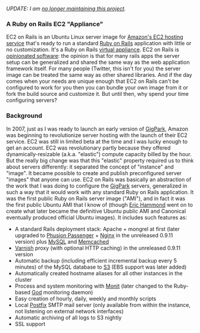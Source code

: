 _UPDATE: I am [no longer maintaining this project][7]._

   [7]: http://pauldowman.com/2010/01/10/movin-on-status-of-ec2-on-rails/

### A Ruby on Rails EC2 "Appliance"

EC2 on Rails is an Ubuntu Linux server image for [Amazon's EC2 hosting
service][8] that's ready to run a standard [Ruby on Rails][9] application with
little or no customization. It's a Ruby on Rails [virtual appliance][10]. EC2
on Rails is [opinionated software][11]: the opinion is that for many rails
apps the server setup can be generalized and shared the same way as the web
application framework itself. For many people (Twitter, this isn't for you)
the server image can be treated the same way as other shared libraries. And if
the day comes when your needs are unique enough that EC2 on Rails can't be
configured to work for you then you can bundle your own image from it or fork
the build source and customize it. But until then, why spend your time
configuring servers?

   [8]: http://www.amazon.com/b/ref=sc_fe_l_2/102-6342260-7987311?ie=UTF8&node=201590011&no=3435361
   [9]: http://rubyonrails.org/
   [10]: http://en.wikipedia.org/wiki/Virtual_appliance
   [11]: http://gettingreal.37signals.com/ch04_Make_Opinionated_Software.php

### Background

In 2007, just as I was ready to launch an early version of [GigPark][12],
Amazon was beginning to revolutionize server hosting with the launch of their
EC2 service. EC2 was still in limited beta at the time and I was lucky enough
to get an account. EC2 was revolutionary partly because they offered
dynamically-resizable (a.k.a. "elastic") compute capacity billed by the hour.
But the really big change was that this "elastic" property required us to
think about servers differently: it separated the concept of "instance" and
"image".   It became possible to create and publish preconfigured server
"images" that anyone can use. EC2 on Rails was basically an abstraction of the
work that I was doing to configure the [GigPark][12] servers, generalized in
such a way that it would work with any standard Ruby on Rails application. It
was the first public Ruby on Rails server image ("AMI"), and in fact it was
the first public Ubuntu AMI that I know of (though [Eric Hammond][13] went on
to create what later became the definitive Ubuntu public AMI and Canonical
eventually produced official Ubuntu images). It includes such features as:

   [12]: http://www.gigpark.com/
   [13]: http://alestic.com/

  * A standard Rails deployment stack: Apache + mongrel at first (later upgraded to [Phusion Passenger][14] + [Nginx][15] in the unreleased 0.9.11 version) plus [MySQL][16] and [Memcached][17]
  * [Varnish][18]  proxy (with optional HTTP caching) in the unreleased 0.9.11 version
  * Automatic backup (including efficient incremental backup every 5 minutes) of the MySQL database to [S3][19] (EBS support was later added)
  * Automatically created hostname aliases for all other instances in the cluster
  * Process and system monitoring with [Monit][20] (later changed to the Ruby-based [God][21] monitoring daemon)
  * Easy creation of hourly, daily, weekly and monthly scripts
  * Local [Postfix][22] SMTP mail server (only available from within the instance, not listening on external network interfaces)
  * Automatic archiving of all logs to S3 nightly
  * SSL support

   [14]: http://www.modrails.com/
   [15]: http://nginx.org/
   [16]: http://mysql.com/
   [17]: http://memcached.org/
   [18]: http://varnish.projects.linpro.no/
   [19]: http://aws.amazon.com/s3/
   [20]: http://mmonit.com/monit/
   [21]: http://god.rubyforge.org/
   [22]: http://www.postfix.org/

